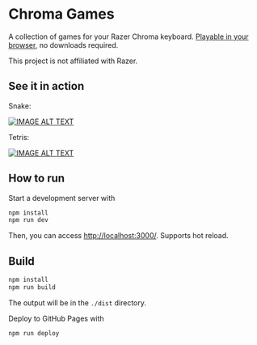 # Chroma Games

A collection of games for your Razer Chroma keyboard. [Playable in your browser](https://diegodan1893.github.io/chroma-games/), no downloads required.

This project is not affiliated with Razer.

## See it in action

Snake:

[![IMAGE ALT TEXT](http://img.youtube.com/vi/ZqsLvbYLtio/0.jpg)](http://www.youtube.com/watch?v=ZqsLvbYLtio "Razer Snake")

Tetris:

[![IMAGE ALT TEXT](http://img.youtube.com/vi/tUfa3ZsrMOw/0.jpg)](http://www.youtube.com/watch?v=tUfa3ZsrMOw "Razer Tetris")

## How to run

Start a development server with

```bash
npm install
npm run dev
```

Then, you can access <http://localhost:3000/>. Supports hot reload.

## Build

```bash
npm install
npm run build
```

The output will be in the `./dist` directory.

Deploy to GitHub Pages with

```bash
npm run deploy
```
